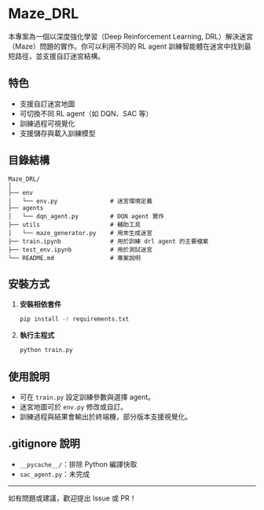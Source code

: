 # Maze_DRL

本專案為一個以深度強化學習（Deep Reinforcement Learning, DRL）解決迷宮（Maze）問題的實作。你可以利用不同的 RL agent 訓練智能體在迷宮中找到最短路徑，並支援自訂迷宮結構。

## 特色

- 支援自訂迷宮地圖
- 可切換不同 RL agent（如 DQN、SAC 等）
- 訓練過程可視覺化
- 支援儲存與載入訓練模型

## 目錄結構

```
Maze_DRL/
│
├── env             
│   └── env.py               # 迷宮環境定義
├── agents             
│   └── dqn_agent.py         # DQN agent 實作
├── utils                    # 輔助工具
│   └── maze_generator.py    # 用來生成迷宮 
├── train.ipynb              # 用於訓練 drl agent 的主要檔案
├── test_env.ipynb           # 用於測試迷宮
└── README.md                # 專案說明

```

## 安裝方式

1. **安裝相依套件**
   ```bash
   pip install -r requirements.txt
   ```

2. **執行主程式**
   ```bash
   python train.py
   ```

## 使用說明

- 可在 `train.py` 設定訓練參數與選擇 agent。
- 迷宮地圖可於 `env.py` 修改或自訂。
- 訓練過程與結果會輸出於終端機，部分版本支援視覺化。

## .gitignore 說明

- `__pycache__/`：排除 Python 編譯快取
- `sac_agent.py`：未完成

---

如有問題或建議，歡迎提出 Issue 或 PR！
